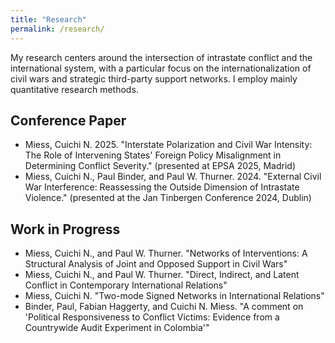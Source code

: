 ```yaml
---
title: "Research"
permalink: /research/
---
```


My research centers around the intersection of intrastate conflict and the international system, with a particular focus on the internationalization of civil wars and strategic third-party support networks. I employ mainly quantitative research methods.

## Conference Paper

- Miess, Cuichi N. 2025. "Interstate Polarization and Civil War Intensity: The Role of Intervening States' Foreign Policy Misalignment in Determining Conflict Severity." (presented at EPSA 2025, Madrid)
- Miess, Cuichi N., Paul Binder, and Paul W. Thurner. 2024. "External Civil War Interference: Reassessing the Outside Dimension of Intrastate Violence." (presented at the Jan Tinbergen Conference 2024, Dublin)

## Work in Progress

- Miess, Cuichi N., and Paul W. Thurner. "Networks of Interventions: A Structural Analysis of Joint and Opposed Support in Civil Wars"
- Miess, Cuichi N., and Paul W. Thurner. "Direct, Indirect, and Latent Conflict in Contemporary International Relations"
- Miess, Cuichi N. "Two-mode Signed Networks in International Relations"
- Binder, Paul, Fabian Haggerty, and Cuichi N. Miess. "A comment on 'Political Responsiveness to Conflict Victims: Evidence from a Countrywide Audit Experiment in Colombia'"
